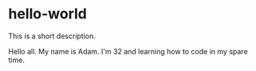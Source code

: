 # hello-world
This is a short description.

Hello all. My name is Adam. I'm 32 and learning how to code in my spare time.
